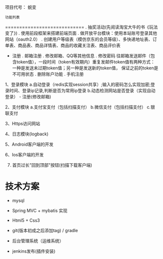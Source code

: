 项目代号： 蜕变

	
	功能列表
============================
  . 抽奖活动(先阅读淘宝大牛的书《玩法变了》)
  . 使用前段框架来搭建前端页面
  . 做开放平台模块：使用本站账号登录其他网站（oauth2.0）
  . 创建用户等级表（模仿京东的会员等级）、多快递地址表、订单表、商品表、商品详情表、商品的收藏关注表、商品评价表

- 注册
  . 邮箱注册
  . 修改邮箱、QQ等其他信息
  . 修改密码
  		往邮箱发送邮件（包含token值），一段时间（token有效期内）重复发邮件token值有两种方式：一种是发送未过期token值；另一种是发送新的token值，
  		保证之前的token是不可用状态
  . 删除账户功能
  . 手机注册

1、登录模块
	a.自动登录（redis实现session共享）;输入的密码怎么实现加密;登录时间、登录ip记录,判断是否为常用ip登录
	b.动态检测网站是否登录（实现自动登录）
	- 注册(修改邮箱)

2、支付模块
	a.支付宝支付（包括扫描支付）
	b.微信支付（包括扫描支付）
	c.银联支付

3、Https访问网站

4、日志模块(logback)

5、Android客户端的开发

6、Ios客户端的开发

7. 首页过长"回到顶部"按钮(扫描下载客户端)


技术方案
===========================
- mysql

- Spring MVC + mybatis 实现

- Html5 + Css3

- git(版本初成之后添加tag) / gradle

- 后台管理系统（运维系统）

- jenkins发布(插件安装)

